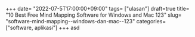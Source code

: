 +++
date= "2022-07-5T17:00:00+09:00"
tags= ["ulasan"]
draft=true
title= "10 Best Free Mind Mapping Software for Windows and Mac        123"
slug= "software-mind-mapping--windows-dan-mac--123"
categories= ["software, aplikasi"]
+++
asd
